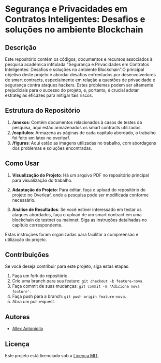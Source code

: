 # Segurança e Privacidades em Contratos Inteligentes: Desafios e soluções no ambiente Blockchain

## Descrição

Este repositório contém os códigos, documentos e recursos associados à pesquisa acadêmica intitulada "Segurança e Privacidades em Contratos Inteligentes: Desafios e soluções no ambiente Blockchain".O principal objetivo deste projeto é abordar desafios enfrentados por desenvolvedores de smart contracts, especialmente em relação a questões de privacidade e segurança contra ataques hackers. Estes problemas podem ser altamente prejudiciais para o sucesso do projeto, e, portanto, é crucial adotar estratégias eficazes para mitigar tais riscos.

## Estrutura do Repositório

1. **/anexos**: Contém documentos relacionados à casos de testes da pesquisa, aqui estão armazenados os smart contracts utilizados.
2. **/capitulos**: Armazena as páginas de cada capítulo abordado, o trabalho foi feito em latex no overleaf.
3. **/figuras**: Aqui estão as imagens utilizadas no trabalho, com abordagens dos problemas e soluções encontradas.

## Como Usar

1. **Visualização do Projeto**: Há um arquivo PDF no repositório principal para visualização do trabalho.

2. **Adaptação do Projeto**: Para editar, faça o upload do repositório do projeto no Overleaf, onde a pesquisa pode ser modificada conforme necessário.

3. **Análise de Resultados**: Se você estiver interessado em testar os ataques abordados, faça o upload de um smart contract em uma blockchain de testnet ou mainnet. Siga as instruções detalhadas no capítulo correspondente.

Estas instruções foram organizadas para facilitar a compreensão e utilização do projeto.

## Contribuições

Se você deseja contribuir para este projeto, siga estas etapas:

1. Faça um fork do repositório.
2. Crie uma branch para sua feature: `git checkout -b feature-nova`.
3. Faça commit de suas mudanças: `git commit -m 'Adiciona nova feature'`.
4. Faça push para a branch: `git push origin feature-nova`.
5. Abra um pull request.

## Autores

- [Allex Antoniollo](https://github.com/AllexAntoniollo)

## Licença

Este projeto está licenciado sob a [Licença MIT](LICENSE).


